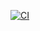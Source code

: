 [![CI](https://github.com/sampo02/sharing-housework/actions/workflows/ci.yaml/badge.svg)](https://github.com/sampo02/sharing-housework/actions/workflows/ci.yaml)